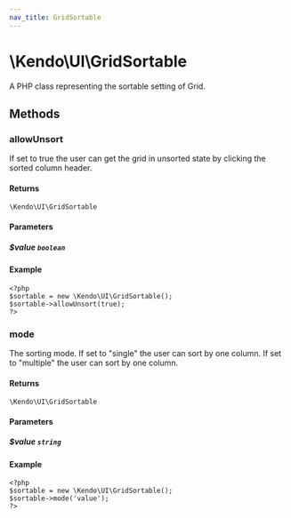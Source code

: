 ```yaml
---
nav_title: GridSortable
---
```


# \Kendo\UI\GridSortable

A PHP class representing the sortable setting of Grid.


## Methods

### allowUnsort
If set to true the user can get the grid in unsorted state by clicking the sorted column header.

#### Returns
`\Kendo\UI\GridSortable`

#### Parameters

##### $value `boolean`



#### Example 
    <?php
    $sortable = new \Kendo\UI\GridSortable();
    $sortable->allowUnsort(true);
    ?>

### mode
The sorting mode. If set to "single" the user can sort by one column. If set to "multiple" the user can sort by one column.

#### Returns
`\Kendo\UI\GridSortable`

#### Parameters

##### $value `string`



#### Example 
    <?php
    $sortable = new \Kendo\UI\GridSortable();
    $sortable->mode('value');
    ?>

